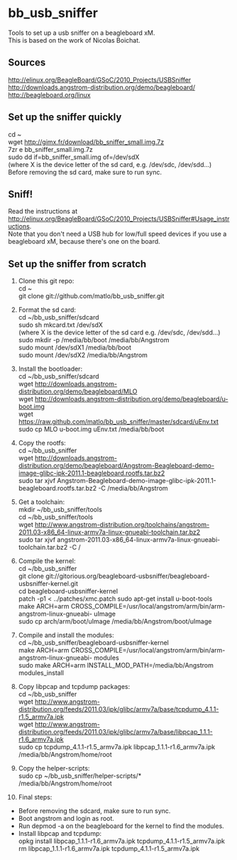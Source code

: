bb_usb_sniffer
==============

Tools to set up a usb sniffer on a beagleboard xM.  
This is based on the work of Nicolas Boichat.

Sources  
-------

http://elinux.org/BeagleBoard/GSoC/2010_Projects/USBSniffer  
http://downloads.angstrom-distribution.org/demo/beagleboard/  
http://beagleboard.org/linux  

Set up the sniffer quickly
--------------------------

cd ~  
wget http://gimx.fr/download/bb_sniffer_small.img.7z  
7zr e bb_sniffer_small.img.7z  
sudo dd if=bb_sniffer_small.img of=/dev/sdX  
(where X is the device letter of the sd card, e.g. /dev/sdc, /dev/sdd...)  
Before removing the sd card, make sure to run sync.

Sniff!
------

Read the instructions at http://elinux.org/BeagleBoard/GSoC/2010_Projects/USBSniffer#Usage_instructions.  
Note that you don't need a USB hub for low/full speed devices if you use a beagleboard xM, because there's one on the board.  

Set up the sniffer from scratch
-------------------------------

1. Clone this git repo:  
cd ~  
git clone git://github.com/matlo/bb_usb_sniffer.git

2. Format the sd card:  
cd ~/bb_usb_sniffer/sdcard  
sudo sh mkcard.txt /dev/sdX  
(where X is the device letter of the sd card e.g. /dev/sdc, /dev/sdd...)  
sudo mkdir -p /media/bb/boot /media/bb/Angstrom  
sudo mount /dev/sdX1 /media/bb/boot  
sudo mount /dev/sdX2 /media/bb/Angstrom

3. Install the bootloader:  
cd ~/bb_usb_sniffer/sdcard  
wget http://downloads.angstrom-distribution.org/demo/beagleboard/MLO  
wget http://downloads.angstrom-distribution.org/demo/beagleboard/u-boot.img  
wget https://raw.github.com/matlo/bb_usb_sniffer/master/sdcard/uEnv.txt  
sudo cp MLO u-boot.img uEnv.txt /media/bb/boot

4. Copy the rootfs:  
cd ~/bb_usb_sniffer  
wget http://downloads.angstrom-distribution.org/demo/beagleboard/Angstrom-Beagleboard-demo-image-glibc-ipk-2011.1-beagleboard.rootfs.tar.bz2  
sudo tar xjvf Angstrom-Beagleboard-demo-image-glibc-ipk-2011.1-beagleboard.rootfs.tar.bz2 -C /media/bb/Angstrom

5. Get a toolchain:  
mkdir ~/bb_usb_sniffer/tools  
cd ~/bb_usb_sniffer/tools  
wget http://www.angstrom-distribution.org/toolchains/angstrom-2011.03-x86_64-linux-armv7a-linux-gnueabi-toolchain.tar.bz2  
sudo tar xjvf angstrom-2011.03-x86_64-linux-armv7a-linux-gnueabi-toolchain.tar.bz2 -C /

6. Compile the kernel:  
cd ~/bb_usb_sniffer  
git clone git://gitorious.org/beagleboard-usbsniffer/beagleboard-usbsniffer-kernel.git  
cd beagleboard-usbsniffer-kernel  
patch -p1 < ../patches/xmc.patch
sudo apt-get install u-boot-tools  
make ARCH=arm CROSS_COMPILE=/usr/local/angstrom/arm/bin/arm-angstrom-linux-gnueabi- uImage  
sudo cp arch/arm/boot/uImage /media/bb/Angstrom/boot/uImage

7. Compile and install the modules:  
cd ~/bb_usb_sniffer/beagleboard-usbsniffer-kernel  
make ARCH=arm CROSS_COMPILE=/usr/local/angstrom/arm/bin/arm-angstrom-linux-gnueabi- modules  
sudo make ARCH=arm INSTALL_MOD_PATH=/media/bb/Angstrom modules_install

8. Copy libpcap and tcpdump packages:  
cd ~/bb_usb_sniffer  
wget http://www.angstrom-distribution.org/feeds/2011.03/ipk/glibc/armv7a/base/tcpdump_4.1.1-r1.5_armv7a.ipk  
wget http://www.angstrom-distribution.org/feeds/2011.03/ipk/glibc/armv7a/base/libpcap_1.1.1-r1.6_armv7a.ipk  
sudo cp tcpdump_4.1.1-r1.5_armv7a.ipk libpcap_1.1.1-r1.6_armv7a.ipk /media/bb/Angstrom/home/root

9. Copy the helper-scripts:  
sudo cp ~/bb_usb_sniffer/helper-scripts/* /media/bb/Angstrom/home/root

10. Final steps:  

* Before removing the sdcard, make sure to run sync.  
* Boot angstrom and login as root.  
* Run depmod -a on the beagleboard for the kernel to find the modules.  
* Install libpcap and tcpdump:  
opkg install libpcap_1.1.1-r1.6_armv7a.ipk tcpdump_4.1.1-r1.5_armv7a.ipk  
rm libpcap_1.1.1-r1.6_armv7a.ipk tcpdump_4.1.1-r1.5_armv7a.ipk
